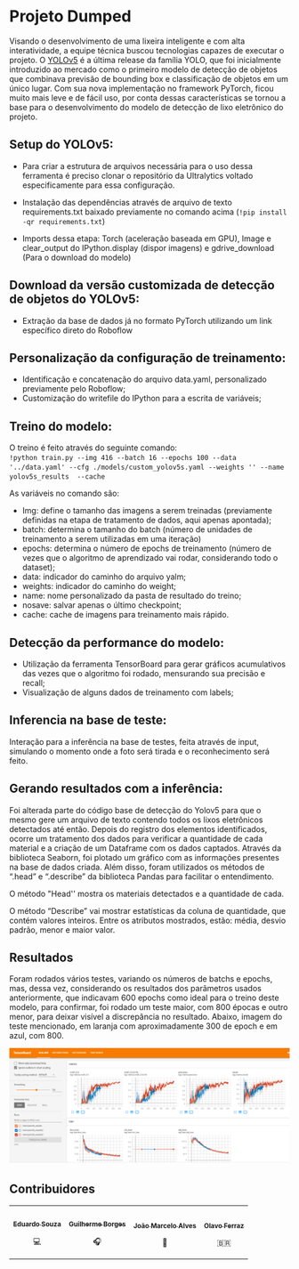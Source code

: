 # Projeto Dumped

Visando o desenvolvimento de uma lixeira inteligente e com alta interatividade, a equipe técnica buscou tecnologias capazes de executar o projeto. O [YOLOv5](https://github.com/ultralytics/yolov5) é a última release da família YOLO, que foi inicialmente introduzido ao mercado como o primeiro modelo de detecção de objetos que combinava previsão de bounding box e classificação de objetos em um único lugar. Com sua nova implementação no framework PyTorch, ficou muito mais leve e de fácil uso, por conta dessas características se tornou a base para o desenvolvimento do modelo de detecção de lixo eletrônico do projeto.



## Setup do YOLOv5: 

- Para criar a estrutura de arquivos necessária para o uso dessa ferramenta é preciso clonar o repositório da Ultralytics voltado especificamente para essa configuração.

- Instalação das dependências através de arquivo de texto requirements.txt baixado previamente no comando acima (`!pip install -qr requirements.txt`)

- Imports dessa etapa: Torch (aceleração baseada em GPU), Image e clear_output do IPython.display (dispor imagens) e gdrive_download (Para o download do modelo)


## Download da versão customizada de detecção de objetos do YOLOv5:

- Extração da base de dados já no formato PyTorch utilizando um link específico direto do Roboflow 

## Personalização da configuração de treinamento:

- Identificação e concatenação do arquivo data.yaml, personalizado previamente pelo Roboflow;
- Customização do writefile do IPython para a escrita de variáveis;

## Treino do modelo:

O treino é feito através do seguinte comando:<br>
`!python train.py --img 416 --batch 16 --epochs 100 --data '../data.yaml' --cfg ./models/custom_yolov5s.yaml --weights '' --name yolov5s_results  --cache`

As variáveis no comando são:
- Img: define o tamanho das imagens a serem treinadas (previamente definidas na etapa de tratamento de dados, aqui apenas apontada);
- batch: determina o tamanho do batch (número de unidades de treinamento a serem utilizadas em uma iteração)
- epochs: determina o número de epochs de treinamento (número de vezes que o algoritmo de aprendizado vai rodar, considerando todo o dataset); 
- data: indicador do caminho do arquivo yalm;
- weights: indicador do caminho do weight;
- name: nome personalizado da pasta de resultado do treino;
- nosave: salvar apenas o último checkpoint;
- cache: cache de imagens para treinamento mais rápido.


## Detecção da performance do modelo:

- Utilização da ferramenta TensorBoard para gerar gráficos acumulativos das vezes que o algoritmo foi rodado, mensurando sua precisão e recall;
- Visualização de alguns dados de treinamento com labels;

## Inferencia na base de teste:
Interação para a inferência na base de testes, feita através de input, simulando o momento onde a foto será tirada e o reconhecimento será feito.

## Gerando resultados com a inferência:

Foi alterada parte do código base de detecção do Yolov5 para que o mesmo gere um arquivo de texto contendo todos os lixos eletrônicos detectados até então. Depois do registro dos elementos identificados, ocorre um tratamento dos dados para verificar a quantidade de cada material e a criação de um Dataframe com os dados captados.
Através da biblioteca Seaborn, foi plotado um gráfico com as informações presentes na base de dados criada. Além disso, foram utilizados os métodos de “.head” e “.describe”  da biblioteca Pandas para facilitar o entendimento.

O método "Head'' mostra os materiais detectados e a quantidade de cada.

O método “Describe” vai mostrar estatísticas da coluna de quantidade, que contém valores inteiros. Entre os atributos mostrados, estão: média, desvio padrão, menor e maior valor.

## Resultados

Foram rodados vários testes, variando os números de batchs e epochs, mas, dessa vez, considerando os resultados dos parâmetros usados anteriormente, que indicavam 600 epochs como ideal para o treino deste modelo, para confirmar, foi rodado um teste maior, com 800 épocas e outro menor, para deixar visível a discrepância no resultado. Abaixo, imagem do teste mencionado, em laranja com aproximadamente 300 de epoch e em azul, com 800.

![Graficos](/Images/TrainTensorFlow.png)

## Contribuidores

<table>
  <tr>
    <td align="center"><a href="https://github.com/DuduSouzaVeiga"><img style="border-radius: 50%;" src="	https://avatars.githubusercontent.com/u/54594204?v=4" width="100px;" alt=""/><br /><sub><b>Eduardo Souza</b></sub></a><br /><p>💻</p></td>
    <td align="center"><a href="https://github.com/gtborges"><img style="border-radius: 50%;" src="https://avatars.githubusercontent.com/u/49994586?v=4" width="100px;" alt=""/><br /><sub><b>Guilherme Borges</b></sub></a><br /><p>🎧</p></td>
    <td align="center"><a href="https://github.com/JoMaAlves"><img style="border-radius: 50%;" src="https://avatars.githubusercontent.com/u/50152498?v=4" width="100px;" alt=""/><br /><sub><b>João Marcelo Alves</b></sub></a><br /><p>🦖</p></td>
    <td align="center"><a href="https://github.com/OlavoFerraz"><img style="border-radius: 50%;" src="	https://avatars.githubusercontent.com/u/51130831?v=4" width="100px;" alt=""/><br /><sub><b>Olavo Ferraz</b></sub></a><br /><p href="https://github.com/OlavoFerraz">🇧🇷</p></td>
  </tr>
</table>